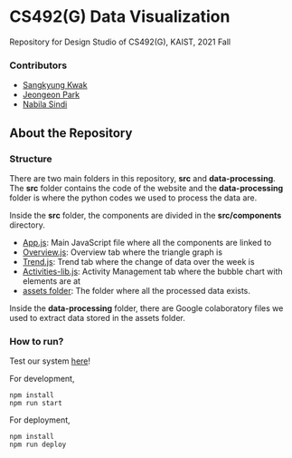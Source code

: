 # CS492(G) Data Visualization
Repository for Design Studio of CS492(G), KAIST, 2021 Fall 


### Contributors
* [Sangkyung Kwak](https://github.com/Sang-kyung)
* [Jeongeon Park](https://github.com/jeongeonp)
* [Nabila Sindi](https://github.com/wulanfrom)


## About the Repository
### Structure
There are two main folders in this repository, **src** and **data-processing**.  
The **src** folder contains the code of the website and the **data-processing** folder is where the python codes we used to process the data are.

Inside the **src** folder, the components are divided in the **src/components** directory.
* [App.js](./src/App.js): Main JavaScript file where all the components are linked to
* [Overview.js](./src/components/Overview.js): Overview tab where the triangle graph is
* [Trend.js](./src/components/Trend.js): Trend tab where the change of data over the week is
* [Activities-lib.js](./src/components/Activities-lib.js): Activity Management tab where the bubble chart with elements are at
* [assets folder](./src/assets): The folder where all the processed data exists.

Inside the **data-processing** folder, there are Google colaboratory files we used to extract data stored in the assets folder.

### How to run?
Test our system [here](https://dataviz-team1.web.app/)!  

For development,
```
npm install
npm run start
```

For deployment,
```
npm install
npm run deploy
```
